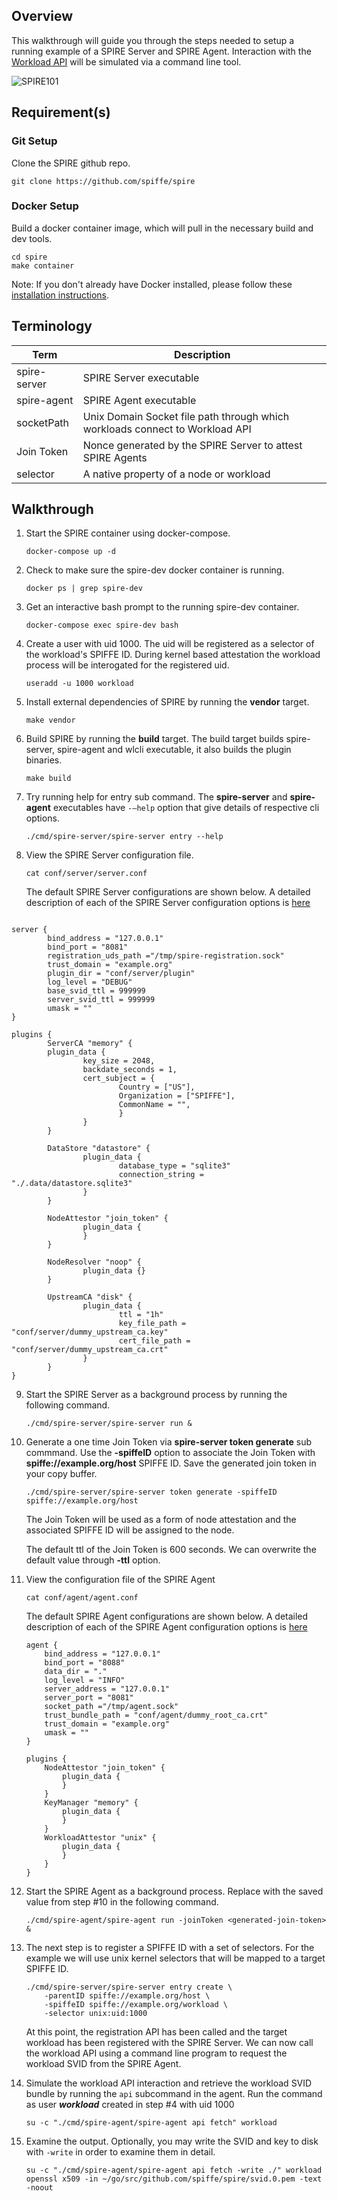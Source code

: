 

## Overview

This walkthrough will guide you through the steps needed to setup a running example of a SPIRE Server and SPIRE Agent. Interaction with the [Workload API](../proto/api/workload/workload.proto) will be simulated via a command line tool.


 ![SPIRE101](images/SPIRE101.png)

## Requirement(s)

### Git Setup

Clone the SPIRE github repo.

    git clone https://github.com/spiffe/spire

### Docker Setup

Build a docker container image, which will pull in the necessary build and dev tools.

    cd spire
    make container

Note: If you don't already have Docker installed, please follow these [installation instructions](https://docs.docker.com/engine/installation/).

## Terminology

 |Term                   | Description                                                                   |
 |-----------------------|-------------------------------------------------------------------------------|
 |spire-server           |  SPIRE Server executable                                                      |
 |spire-agent            |  SPIRE Agent executable                                                       |
 |socketPath             |  Unix Domain Socket file path through which workloads connect to Workload API |
 |Join Token             |  Nonce generated by the SPIRE Server to attest SPIRE Agents                   |
 |selector               |  A native property of a node or workload                                      |



## Walkthrough

1.  Start the SPIRE container using docker-compose.

        docker-compose up -d

2.  Check to make sure the spire-dev docker container is running.

        docker ps | grep spire-dev

3.  Get an interactive bash prompt to the running spire-dev container.

        docker-compose exec spire-dev bash

4.  Create a user with uid 1000. The uid will be registered as a selector of the workload's SPIFFE ID. During kernel based attestation the workload process will be interogated for the registered uid.

	    useradd -u 1000 workload

5.  Install external dependencies of SPIRE by running the **vendor** target.

	    make vendor

6.  Build SPIRE by running the **build** target. The build target builds spire-server, spire-agent and wlcli executable, it also builds the plugin binaries.

        make build

7.  Try running help for entry sub command. The **spire-server** and **spire-agent** executables have `-—help`  option that give details of respective cli options.

	    ./cmd/spire-server/spire-server entry --help

8.  View the SPIRE Server configuration file.

    	cat conf/server/server.conf

    The default SPIRE Server configurations are shown below. A detailed description of each of the SPIRE Server configuration options is [here](/doc/spire_server.md)

```hcl

server {
        bind_address = "127.0.0.1"
        bind_port = "8081"
        registration_uds_path ="/tmp/spire-registration.sock"
        trust_domain = "example.org"
        plugin_dir = "conf/server/plugin"
        log_level = "DEBUG"
        base_svid_ttl = 999999
        server_svid_ttl = 999999
        umask = ""
}

plugins {
        ServerCA "memory" { 
        plugin_data {
                key_size = 2048,
                backdate_seconds = 1,
                cert_subject = {
                        Country = ["US"],
                        Organization = ["SPIFFE"],
                        CommonName = "",
                        }
                }
        }

        DataStore "datastore" {
                plugin_data {
                        database_type = "sqlite3"
                        connection_string = "./.data/datastore.sqlite3"
                }
        }

        NodeAttestor "join_token" {
                plugin_data {
                }
        }

        NodeResolver "noop" {
                plugin_data {}
        }

        UpstreamCA "disk" {
                plugin_data {
                        ttl = "1h"
                        key_file_path = "conf/server/dummy_upstream_ca.key"
                        cert_file_path = "conf/server/dummy_upstream_ca.crt"
                }
        }
}

```

9.  Start the SPIRE Server as a background process by running the following command.

        ./cmd/spire-server/spire-server run &

10. Generate a one time Join Token via **spire-server token generate** sub commmand. Use the **-spiffeID** option to associate the Join Token with **spiffe://example.org/host** SPIFFE ID. Save the generated join token in your copy buffer.

	    ./cmd/spire-server/spire-server token generate -spiffeID spiffe://example.org/host

	 The Join Token will be used as a form of node attestation and the associated SPIFFE ID will be assigned to the node.

	 The default ttl of the Join Token is 600 seconds. We can overwrite the default value through **-ttl** option.

11. View the configuration file of the SPIRE Agent

        cat conf/agent/agent.conf

    The default SPIRE Agent configurations are shown below. A detailed description of each of the SPIRE Agent configuration options is [here](/doc/spire_agent.md)
    ```
    agent {
        bind_address = "127.0.0.1"
        bind_port = "8088"
        data_dir = "."
        log_level = "INFO"
        server_address = "127.0.0.1"
        server_port = "8081"
        socket_path ="/tmp/agent.sock"
        trust_bundle_path = "conf/agent/dummy_root_ca.crt"
        trust_domain = "example.org"
        umask = ""
    }

    plugins {
        NodeAttestor "join_token" {
            plugin_data {
            }
        }
        KeyManager "memory" {
            plugin_data {
            }
        }
        WorkloadAttestor "unix" {
            plugin_data {
            }
        }
    }
    ```

12. Start the SPIRE Agent as a background process. Replace <generated-join-token> with the saved value from step #10 in the following command.

        ./cmd/spire-agent/spire-agent run -joinToken <generated-join-token> &

13. The next step is to register a SPIFFE ID with a set of selectors. For the example we will use unix kernel selectors that will be mapped to a target SPIFFE ID.

        ./cmd/spire-server/spire-server entry create \
            -parentID spiffe://example.org/host \
            -spiffeID spiffe://example.org/workload \
            -selector unix:uid:1000
    At this point, the registration API has been called and the target workload has been registered with the SPIRE Server. We can now call the workload API using a command line program to request the workload SVID from the SPIRE Agent.

14. Simulate the workload API interaction and retrieve the workload SVID bundle by running the `api` subcommand in the agent. Run the command as user **_workload_** created in step #4 with uid 1000

        su -c "./cmd/spire-agent/spire-agent api fetch" workload

15. Examine the output. Optionally, you may write the SVID and key to disk with `-write` in order to examine them in detail.

        su -c "./cmd/spire-agent/spire-agent api fetch -write ./" workload
        openssl x509 -in ~/go/src/github.com/spiffe/spire/svid.0.pem -text -noout
